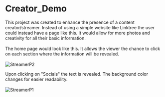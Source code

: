 # Creator_Demo

This project was created to enhance the presence of a content creator/streamer. Instead of using a simple website like Linktree 
the user could instead have a page like this. It would allow for more photos and creativity for all their basic information. <br>
<br>
The home page would look like this. It allows the viewer the chance to click on each section where the information will be revealed. <br>
<br>
![StreamerP2](https://user-images.githubusercontent.com/89669426/190504610-00a19dec-71ac-4543-a5ef-adef4b70f329.png)

Upon clicking on "Socials" the text is revealed. The background color changes for easier readability.<br>
<br>
![StreamerP1](https://user-images.githubusercontent.com/89669426/190504598-774fd841-acd1-4fda-8977-686a86888ec9.png)

